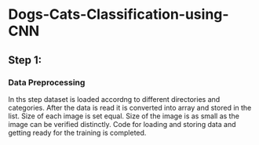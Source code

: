 # Dogs-Cats-Classification-using-CNN
## Step 1:
### Data Preprocessing
In ths step dataset is loaded accordng to different directories and categories. After the data is read it is converted into array and stored in the list. Size of each image is set equal. Size of the image is as small as the image can be verified distinctly. Code for loading and storing data and getting ready for the training is completed.
